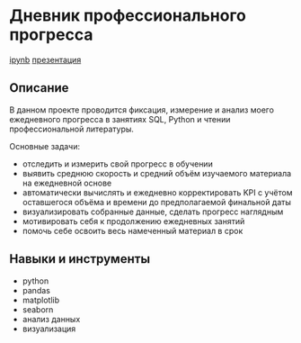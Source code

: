 # Дневник профессионального прогресса 
[ipynb]( "ipynb") [презентация]("презентация")

## Описание	
В данном проекте проводится фиксация, измерение и анализ моего ежедневного прогресса в занятиях SQL, Python и чтении профессиональной литературы.

Основные задачи:

- отследить и измерить свой прогресс в обучении
- выявить среднюю скорость и средний объём изучаемого материала на ежедневной основе
- автоматически вычислять и ежедневно корректировать KPI с учётом оставшегося объёма и времени до предполагаемой финальной даты
- визуализировать собранные данные, сделать прогресс наглядным
- мотивировать себя к продолжению ежедневных занятий 
- помочь себе освоить весь намеченный материал в срок

## Навыки и инструменты
- python 
- pandas 
- matplotlib
- seaborn
- анализ данных
- визуализация

